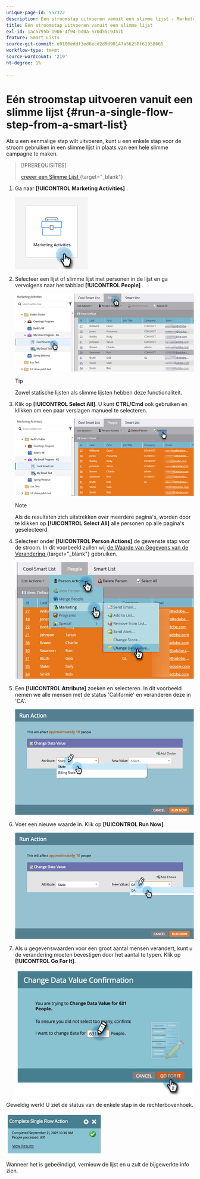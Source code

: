 ```yaml
---
unique-page-id: 557322
description: Eén stroomstap uitvoeren vanuit een slimme lijst - Marketo Docs - Productdocumentatie
title: Eén stroomstap uitvoeren vanuit een slimme lijst
exl-id: 1ac5795b-1906-4f94-bd0a-570d55c9357b
feature: Smart Lists
source-git-commit: e0106eddf3ed6ecd2d9d90147a56258f61958665
workflow-type: tm+mt
source-wordcount: '219'
ht-degree: 1%

---
```


# Eén stroomstap uitvoeren vanuit een slimme lijst {#run-a-single-flow-step-from-a-smart-list}

Als u een eenmalige stap wilt uitvoeren, kunt u een enkele stap voor de stroom gebruiken in een slimme lijst in plaats van een hele slimme campagne te maken.

>[!PREREQUISITES]
>
>[ creeer een Slimme Lijst ](/help/marketo/product-docs/core-marketo-concepts/smart-lists-and-static-lists/creating-a-smart-list/create-a-smart-list.md){target="_blank"}

1. Ga naar **[!UICONTROL Marketing Activities]** .

   ![](assets/run-a-single-flow-step-from-a-smart-list-1.png)

1. Selecteer een lijst of slimme lijst met personen in de lijst en ga vervolgens naar het tabblad **[!UICONTROL People]** .

   ![](assets/run-a-single-flow-step-from-a-smart-list-2.png)

   >[!TIP]
   >
   >Zowel statische lijsten als slimme lijsten hebben deze functionaliteit.

1. Klik op **[!UICONTROL Select All]**. U kunt **CTRL/Cmd** ook gebruiken en klikken om een paar verslagen manueel te selecteren.

   ![](assets/run-a-single-flow-step-from-a-smart-list-3.png)

   >[!NOTE]
   >
   >Als de resultaten zich uitstrekken over meerdere pagina&#39;s, worden door te klikken op **[!UICONTROL Select All]** alle personen op alle pagina&#39;s geselecteerd.

1. Selecteer onder **[!UICONTROL Person Actions]** de gewenste stap voor de stroom. In dit voorbeeld zullen wij [ de Waarde van Gegevens van de Verandering ](/help/marketo/product-docs/core-marketo-concepts/smart-campaigns/flow-actions/change-data-value.md){target="_blank"} gebruiken.

   ![](assets/run-a-single-flow-step-from-a-smart-list-4.png)

1. Een **[!UICONTROL Attribute]** zoeken en selecteren. In dit voorbeeld nemen we alle mensen met de status &#39;Californië&#39; en veranderen deze in &#39;CA&#39;.

   ![](assets/run-a-single-flow-step-from-a-smart-list-5.png)

1. Voer een nieuwe waarde in. Klik op **[!UICONTROL Run Now]**.

   ![](assets/run-a-single-flow-step-from-a-smart-list-6.png)

1. Als u gegevenswaarden voor een groot aantal mensen verandert, kunt u de verandering moeten bevestigen door het aantal te typen. Klik op **[!UICONTROL Go For It]**.

   ![](assets/run-a-single-flow-step-from-a-smart-list-7.png)

Geweldig werk! U ziet de status van de enkele stap in de rechterbovenhoek.

![](assets/run-a-single-flow-step-from-a-smart-list-8.png)

Wanneer het is gebeëindigd, vernieuw de lijst en u zult de bijgewerkte info zien.
